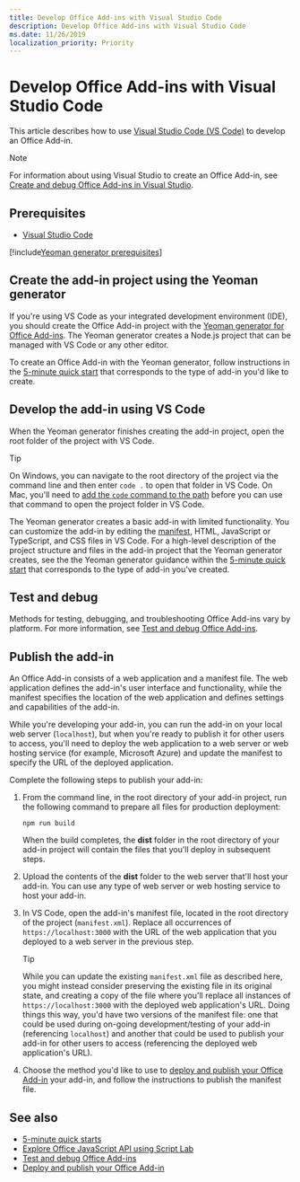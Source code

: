 ```yaml
---
title: Develop Office Add-ins with Visual Studio Code
description: Develop Office Add-ins with Visual Studio Code
ms.date: 11/26/2019
localization_priority: Priority
---
```


# Develop Office Add-ins with Visual Studio Code

This article describes how to use [Visual Studio Code (VS Code)](https://code.visualstudio.com) to develop an Office Add-in. 

> [!NOTE]
> For information about using Visual Studio to create an Office Add-in, see [Create and debug Office Add-ins in Visual Studio](create-and-debug-office-add-ins-in-visual-studio.md).

## Prerequisites

- [Visual Studio Code](https://code.visualstudio.com/)

[!include[Yeoman generator prerequisites](../includes/quickstart-yo-prerequisites.md)]

## Create the add-in project using the Yeoman generator

If you're using VS Code as your integrated development environment (IDE), you should create the Office Add-in project with the [Yeoman generator for Office Add-ins](https://github.com/OfficeDev/generator-office). The Yeoman generator creates a Node.js project that can be managed with VS Code or any other editor. 

To create an Office Add-in with the Yeoman generator, follow instructions in the [5-minute quick start](../index.md) that corresponds to the type of add-in you'd like to create.

## Develop the add-in using VS Code

When the Yeoman generator finishes creating the add-in project, open the root folder of the project with VS Code. 

> [!TIP]
> On Windows, you can navigate to the root directory of the project via the command line and then enter `code .` to open that folder in VS Code. On Mac, you'll need to [add the `code` command to the path](https://code.visualstudio.com/docs/setup/mac#_launching-from-the-command-line) before you can use that command to open the project folder in VS Code.

The Yeoman generator creates a basic add-in with limited functionality. You can customize the add-in by editing the [manifest](add-in-manifests.md), HTML, JavaScript or TypeScript, and CSS files in VS Code. For a high-level description of the project structure and files in the add-in project that the Yeoman generator creates, see the the Yeoman generator guidance within the [5-minute quick start](../index.md) that corresponds to the type of add-in you've created.

## Test and debug 

Methods for testing, debugging, and troubleshooting Office Add-ins vary by platform. For more information, see [Test and debug Office Add-ins](../testing/test-debug-office-add-ins.md).

## Publish the add-in

An Office Add-in consists of a web application and a manifest file. The web application defines the add-in's user interface and functionality, while the manifest specifies the location of the web application and defines settings and capabilities of the add-in.

While you're developing your add-in, you can run the add-in on your local web server (`localhost`), but when you're ready to publish it for other users to access, you'll need to deploy the web application to a web server or web hosting service (for example, Microsoft Azure) and update the manifest to specify the URL of the deployed application. 

Complete the following steps to publish your add-in:

1. From the command line, in the root directory of your add-in project, run the following command to prepare all files for production deployment: 

    ```command&nbsp;line
    npm run build
    ```

    When the build completes, the **dist** folder in the root directory of your add-in project will contain the files that you'll deploy in subsequent steps.

2. Upload the contents of the **dist** folder to the web server that'll host your add-in. You can use any type of web server or web hosting service to host your add-in.

3. In VS Code, open the add-in's manifest file, located in the root directory of the project (`manifest.xml`). Replace all occurrences of `https://localhost:3000` with the URL of the web application that you deployed to a web server in the previous step.

    > [!TIP]
    > While you can update the existing `manifest.xml` file as described here, you might instead consider preserving the existing file in its original state, and creating a copy of the file where you'll replace all instances of `https://localhost:3000` with the deployed web application's URL. Doing things this way, you'd have two versions of the manifest file: one that could be used during on-going development/testing of your add-in (referencing `localhost`) and another that could be used to publish your add-in for other users to access (referencing the deployed web application's URL).

4. Choose the method you'd like to use to [deploy and publish your Office Add-in](../publish/publish.md) your add-in, and follow the instructions to publish the manifest file.

## See also

- [5-minute quick starts](../index.md)
- [Explore Office JavaScript API using Script Lab](../overview/explore-with-script-lab.md)
- [Test and debug Office Add-ins](../testing/test-debug-office-add-ins.md)
- [Deploy and publish your Office Add-in](../publish/publish.md)